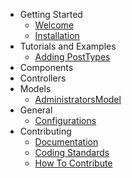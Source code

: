 
- Getting Started
    - [Welcome](/docs/cakeadmin/1.0/index)
    - [Installation](/docs/cakeadmin/1.0/installation)
- Tutorials and Examples
    - [Adding PostTypes](/docs/cakeadmin/1.0/tutorials-and-examples/adding-posttypes)
- Components
- Controllers
- Models
    - [AdministratorsModel](/docs/cakeadmin/1.0/models/administrators)
- General
    - [Configurations](/docs/cakeadmin/1.0/general/configurations)
- Contributing
	- [Documentation](/docs/cakeadmin/1.0/contributing/documentation)
	- [Coding Standards](/docs/cakeadmin/1.0/contributing/coding-standards)
	- [How To Contribute](/docs/cakeadmin/1.0/contributing/how-to-contribute)
